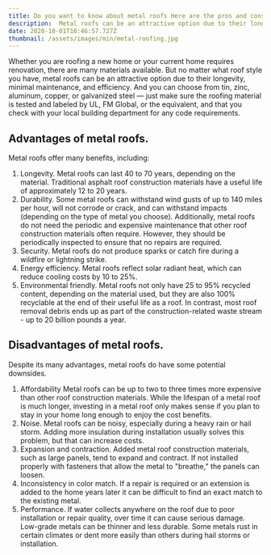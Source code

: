 ```yaml
---
title: Do you want to know about metal roofs Here are the pros and cons.
description:  Metal roofs can be an attractive option due to their longevity, minimal maintenance, and efficiency. And you can choose from tin, zinc, aluminum, copper, or galvanized steel.
date: 2020-10-01T16:46:57.727Z
thumbnail: /assets/images/min/metal-roofing.jpg
---
```

Whether you are roofing a new home or your current home requires renovation, there are many materials available. But no matter what roof style you have, metal roofs can be an attractive option due to their longevity, minimal maintenance, and efficiency. And you can choose from tin, zinc, aluminum, copper, or galvanized steel — just make sure the roofing material is tested and labeled by UL, FM Global, or the equivalent, and that you check with your local building department for any code requirements.

## Advantages of metal roofs.

Metal roofs offer many benefits, including:

1. Longevity. Metal roofs can last 40 to 70 years, depending on the material. Traditional asphalt roof construction materials have a useful life of approximately 12 to 20 years.
2. Durability. Some metal roofs can withstand wind gusts of up to 140 miles per hour, will not corrode or crack, and can withstand impacts (depending on the type of metal you choose). Additionally, metal roofs do not need the periodic and expensive maintenance that other roof construction materials often require. However, they should be periodically inspected to ensure that no repairs are required.
3. Security. Metal roofs do not produce sparks or catch fire during a wildfire or lightning strike.
4. Energy efficiency. Metal roofs reflect solar radiant heat, which can reduce cooling costs by 10 to 25%.
5. Environmental friendly. Metal roofs not only have 25 to 95% recycled content, depending on the material used, but they are also 100% recyclable at the end of their useful life as a roof. In contrast, most roof removal debris ends up as part of the construction-related waste stream - up to 20 billion pounds a year.

## Disadvantages of metal roofs.

Despite its many advantages, metal roofs do have some potential downsides.

1. Affordability Metal roofs can be up to two to three times more expensive than other roof construction materials. While the lifespan of a metal roof is much longer, investing in a metal roof only makes sense if you plan to stay in your home long enough to enjoy the cost benefits.
2. Noise. Metal roofs can be noisy, especially during a heavy rain or hail storm. Adding more insulation during installation usually solves this problem, but that can increase costs.
3. Expansion and contraction. Added metal roof construction materials, such as large panels, tend to expand and contract. If not installed properly with fasteners that allow the metal to "breathe," the panels can loosen.
4. Inconsistency in color match. If a repair is required or an extension is added to the home years later it can be difficult to find an exact match to the existing metal.
5. Performance. If water collects anywhere on the roof due to poor installation or repair quality, over time it can cause serious damage. Low-grade metals can be thinner and less durable. Some metals rust in certain climates or dent more easily than others during hail storms or installation.
